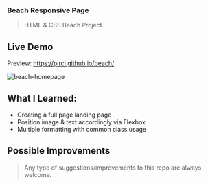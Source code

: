 ### Beach Responsive Page

> HTML & CSS Beach Project.

## Live Demo

Preview: https://pirci.github.io/beach/

![beach-homepage](https://user-images.githubusercontent.com/43238947/125914664-c91d4382-a3cd-45a8-be56-2f9367eef0d0.png)

## What I Learned:

- Creating a full page landing page
- Position image & text accordingly via Flexbox
- Multiple formatting with common class usage

## Possible Improvements

> Any type of suggestions/improvements to this repo are always welcome.
